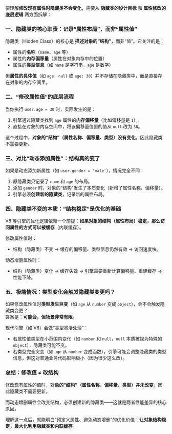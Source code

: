 要理解**修改现有属性时隐藏类不会变化**，需要从 **隐藏类的设计目标** 和 **属性修改的底层逻辑** 两方面拆解：

### 一、隐藏类的核心职责：记录“属性布局”，而非“属性值”

隐藏类（Hidden Class）的核心是 **描述对象的“结构”**，而非“值”。它关注的是：

- 属性的**名称**（`name`、`age` 等）
- 属性的**内存偏移量**（属性在对象内存中的位置）
- 属性的**类型信息**（如 `name` 是字符串，`age` 是数字）

但**属性的具体值**（如 `age: null` 或 `age: 30`）并不存储在隐藏类中，而是直接存在对象的内存空间里。

### 二、“修改属性值”的底层流程

当你执行 `user.age = 30` 时，实际发生的是：

1. 引擎通过隐藏类找到 `age` 属性的**内存偏移量**（比如偏移量是 `1`）。
2. 直接在对象的内存空间中，将该偏移量位置的值从 `null` 改为 `30`。

这个过程中，**对象的“结构”（属性名称、偏移量、类型）没有变化**，因此隐藏类不需要更新。

### 三、对比“动态添加属性”：结构真的变了

如果是动态添加新属性（如 `user.gender = 'male'`），情况完全不同：

1. 原隐藏类只记录了 `name` 和 `age` 的布局。
2. 添加 `gender` 时，对象的“结构”发生了本质变化（新增了属性名称、偏移量）。
3. 引擎必须**创建新的隐藏类**，记录新的属性布局。

### 四、隐藏类不变的本质：“结构稳定”是优化的基础

V8 等引擎的优化逻辑依赖一个前提：**如果对象的结构（属性布局）稳定，那么访问属性的方式可以被缓存**（内联缓存）。

修改属性值时：

- 结构（隐藏类）不变 → 缓存的偏移量、类型信息仍然有效 → 访问速度快。

动态增删属性时：

- 结构（隐藏类）变化 → 缓存失效 → 引擎需要重新计算偏移量、重建缓存 → 性能下降。

### 五、极端情况：类型变化会触发隐藏类变更吗？

如果修改属性值时**类型发生巨变**（如 `age` 从 `number` 变成 `object`），会不会触发隐藏类变更？  
答案是：**可能会，但场景非常有限**。

现代引擎（如 V8）会做“类型灵活处理”：

- 若属性值类型在小范围内变化（如 `number` 和 `null`，`null` 本质被视为特殊的 `object`），隐藏类可能不变。
- 若类型完全突变（如 `age` 从 `number` 变成函数），引擎可能会调整隐藏类的类型信息，但这对普通业务代码影响极小（因为很少这么改）。

### 总结：修改值 ≠ 改结构

修改现有属性的值时，**对象的“结构”（属性名称、偏移量、类型）并未改变**，因此隐藏类不需要更新。

而动态增删属性会改变结构，必须创建新的隐藏类——这就是两者性能差异的核心原因。

理解这一点后，就能明白“预定义属性、避免动态增删”的优化价值：**让对象结构稳定，最大化利用隐藏类和内联缓存**。
